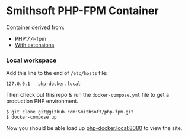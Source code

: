 # Smithsoft PHP-FPM Container

Container derived from:

* PHP:7.4-fpm
* [With extensions](https://floor12.net/en/blog/perfect-php-fpm-image.html)

### Local workspace

Add this line to the end of `/etc/hosts` file:

```
127.0.0.1   php-docker.local
```

Then check out this repo & run the `docker-compose.yml` file to get a production PHP environment.

```console
$ git clone git@github.com:Smithsoft/php-fpm.git
$ docker-compose up
```

Now you should be able load up [php-docker.local:8080](http://php-docker.local:8080) to view the site.